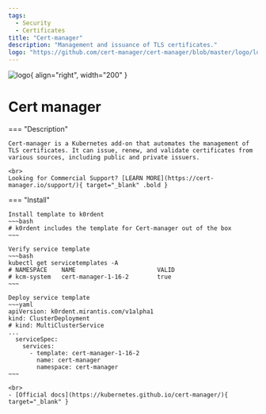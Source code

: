```yaml
---
tags:
  - Security
  - Certificates
title: "Cert-manager"
description: "Management and issuance of TLS certificates."
logo: "https://github.com/cert-manager/cert-manager/blob/master/logo/logo-small.png?raw=true"
---
```

![logo](https://github.com/cert-manager/cert-manager/blob/master/logo/logo-small.png?raw=true){ align="right", width="200" }
# Cert manager

=== "Description"

    Cert-manager is a Kubernetes add-on that automates the management of TLS certificates. It can issue, renew, and validate certificates from various sources, including public and private issuers.

    <br>
    Looking for Commercial Support? [LEARN MORE](https://cert-manager.io/support/){ target="_blank" .bold }

=== "Install"

    Install template to k0rdent
    ~~~bash
    # k0rdent includes the template for Cert-manager out of the box
    ~~~

    Verify service template
    ~~~bash
    kubectl get servicetemplates -A
    # NAMESPACE    NAME                       VALID
    # kcm-system   cert-manager-1-16-2        true
    ~~~

    Deploy service template
    ~~~yaml
    apiVersion: k0rdent.mirantis.com/v1alpha1
    kind: ClusterDeployment
    # kind: MultiClusterService
    ...
      serviceSpec:
        services:
          - template: cert-manager-1-16-2
            name: cert-manager
            namespace: cert-manager
    ~~~

    <br>
    - [Official docs](https://kubernetes.github.io/cert-manager/){ target="_blank" }

